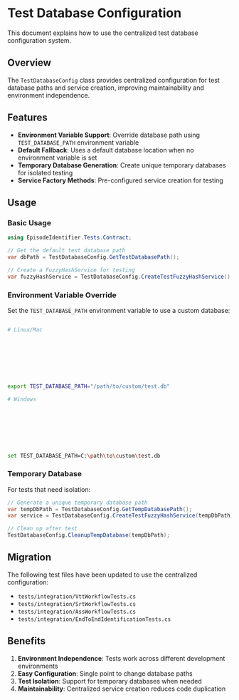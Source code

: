 # Test Database Configuration


This document explains how to use the centralized test database configuration system.

## Overview


The `TestDatabaseConfig` class provides centralized configuration for test database paths and service creation, improving maintainability and environment independence.

## Features


- **Environment Variable Support**: Override database path using `TEST_DATABASE_PATH` environment variable
- **Default Fallback**: Uses a default database location when no environment variable is set
- **Temporary Database Generation**: Create unique temporary databases for isolated testing
- **Service Factory Methods**: Pre-configured service creation for testing

## Usage


### Basic Usage


```csharp
using EpisodeIdentifier.Tests.Contract;

// Get the default test database path
var dbPath = TestDatabaseConfig.GetTestDatabasePath();

// Create a FuzzyHashService for testing
var fuzzyHashService = TestDatabaseConfig.CreateTestFuzzyHashService();
```


### Environment Variable Override


Set the `TEST_DATABASE_PATH` environment variable to use a custom database:

```bash

# Linux/Mac








export TEST_DATABASE_PATH="/path/to/custom/test.db"

# Windows








set TEST_DATABASE_PATH=C:\path\to\custom\test.db
```


### Temporary Database


For tests that need isolation:

```csharp
// Generate a unique temporary database path
var tempDbPath = TestDatabaseConfig.GetTempDatabasePath();
var service = TestDatabaseConfig.CreateTestFuzzyHashService(tempDbPath);

// Clean up after test
TestDatabaseConfig.CleanupTempDatabase(tempDbPath);
```


## Migration


The following test files have been updated to use the centralized configuration:

- `tests/integration/VttWorkflowTests.cs`
- `tests/integration/SrtWorkflowTests.cs`
- `tests/integration/AssWorkflowTests.cs`
- `tests/integration/EndToEndIdentificationTests.cs`

## Benefits


1. **Environment Independence**: Tests work across different development environments
2. **Easy Configuration**: Single point to change database paths
3. **Test Isolation**: Support for temporary databases when needed
4. **Maintainability**: Centralized service creation reduces code duplication
